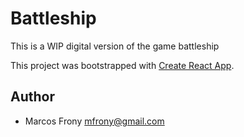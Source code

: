 # Battleship

This is a WIP digital version of the game battleship

This project was bootstrapped with [Create React App](https://github.com/facebook/create-react-app).

## Author
- Marcos Frony <mfrony@gmail.com>
